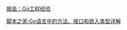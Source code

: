 [掘金：Go工程经验](https://juejin.im/post/5a6873fb518825733e60a1ae)
 
[脚本之家:Go语言中的方法、接口和嵌入类型详解](https://www.jb51.net/article/56831.htm)
